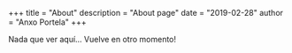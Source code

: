+++
title = "About"
description = "About page"
date = "2019-02-28"
author = "Anxo Portela"
+++

Nada que ver aquí... Vuelve en otro momento!
